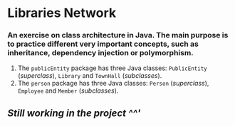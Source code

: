 # Libraries Network
### An exercise on class architecture in Java. The main purpose is to practice different very important concepts, such as inheritance, dependency injection or polymorphism.
1. The `publicEntity` package has three Java classes: `PublicEntity` (*superclass*), `Library` and `TownHall` (*subclasses*).
2. The `person` package has three Java classes: `Person` (*superclass*), `Employee` and `Member` (*subclasses*).

## *Still working in the project ^^'*
